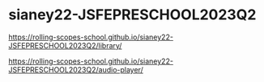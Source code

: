 # sianey22-JSFEPRESCHOOL2023Q2

https://rolling-scopes-school.github.io/sianey22-JSFEPRESCHOOL2023Q2/library/

https://rolling-scopes-school.github.io/sianey22-JSFEPRESCHOOL2023Q2/audio-player/
